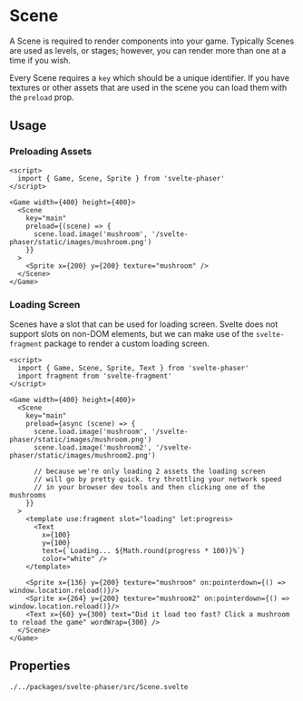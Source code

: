 # Scene

A Scene is required to render components into your game. Typically Scenes are used as levels, or stages; however,
you can render more than one at a time if you wish.

Every Scene requires a `key` which should be a unique identifier. If you have textures or other assets that are used in the scene
you can load them with the `preload` prop.

## Usage

### Preloading Assets

```example
<script>
  import { Game, Scene, Sprite } from 'svelte-phaser'
</script>

<Game width={400} height={400}>
  <Scene
    key="main"
    preload={(scene) => {
      scene.load.image('mushroom', '/svelte-phaser/static/images/mushroom.png')
    }}
  >
    <Sprite x={200} y={200} texture="mushroom" />
  </Scene>
</Game>
```

### Loading Screen

Scenes have a slot that can be used for loading screen. Svelte does not support slots on non-DOM elements,
but we can make use of the `svelte-fragment` package to render a custom loading screen.

```example
<script>
  import { Game, Scene, Sprite, Text } from 'svelte-phaser'
  import fragment from 'svelte-fragment'
</script>

<Game width={400} height={400}>
  <Scene
    key="main"
    preload={async (scene) => {
      scene.load.image('mushroom', '/svelte-phaser/static/images/mushroom.png')
      scene.load.image('mushroom2', '/svelte-phaser/static/images/mushroom2.png')

      // because we're only loading 2 assets the loading screen
      // will go by pretty quick. try throttling your network speed
      // in your browser dev tools and then clicking one of the mushrooms
    }}
  >
    <template use:fragment slot="loading" let:progress>
      <Text
        x={100}
        y={100}
        text={`Loading... ${Math.round(progress * 100)}%`}
        color="white" />
    </template>

    <Sprite x={136} y={200} texture="mushroom" on:pointerdown={() => window.location.reload()}/>
    <Sprite x={264} y={200} texture="mushroom2" on:pointerdown={() => window.location.reload()}/>
    <Text x={60} y={300} text="Did it load too fast? Click a mushroom to reload the game" wordWrap={300} />
  </Scene>
</Game>
```

## Properties

```properties
./../packages/svelte-phaser/src/Scene.svelte
```
